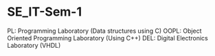 # SE_IT-Sem-1

PL: Programming Laboratory (Data structures using C)
OOPL: Object Oriented Programming Laboratory (Using C++)
DEL: Digital Electronics Laboratory (VHDL)
